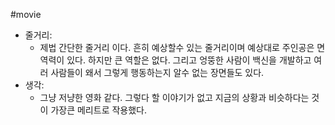 #movie 
- 줄거리:
    - 제법 간단한 줄거리 이다. 흔히 예상할수 있는 줄거리이며 예상대로 주인공은 면역력이 있다. 하지만 큰 역할은 없다. 그리고 엉뚱한 사람이 백신을 개발하고 여러 사람들이 왜서 그렇게 행동하는지 알수 없는 장면들도 있다.
- 생각:
    - 그냥 저냥한 영화 같다. 그렇다 할 이야기가 없고 지금의 상황과 비슷하다는 것이 가장큰 메리트로 작용했다.
